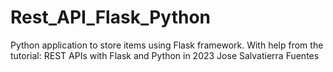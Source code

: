 # Rest_API_Flask_Python

Python application to store items using Flask framework.
With help from the tutorial: 
REST APIs with Flask and Python in 2023
Jose Salvatierra Fuentes
